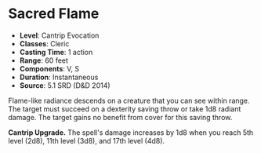 # Sacred Flame

- **Level**: Cantrip Evocation
- **Classes**: Cleric
- **Casting Time**: 1 action
- **Range**: 60 feet
- **Components**: V, S
- **Duration**: Instantaneous
- **Source**: 5.1 SRD (D&D 2014)

Flame-like radiance descends on a creature that you can see within range. The target must succeed on a dexterity saving throw or take 1d8 radiant damage. The target gains no benefit from cover for this saving throw.

**Cantrip Upgrade.** The spell's damage increases by 1d8 when you reach 5th level (2d8), 11th level (3d8), and 17th level (4d8).
